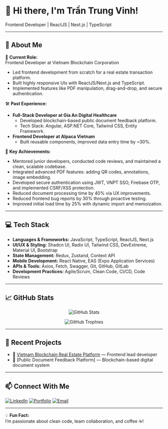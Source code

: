 # 👋 Hi there, I'm Trần Trung Vinh!

Frontend Developer | ReactJS | Next.js | TypeScript

---

## 🚀 About Me

🎯 **Current Role:**  
Frontend Developer at Vietnam Blockchain Corporation  
- Led frontend development from scratch for a real estate transaction platform.
- Built highly responsive UIs with ReactJS/Next.js and TypeScript.
- Implemented features like PDF manipulation, drag-and-drop, and secure authentication.

🛠️ **Past Experience:**  
- **Full-Stack Developer at Gia An Digital Healthcare**
  - Developed blockchain-based public document feedback platform.
  - Tech Stack: Angular, ASP.NET Core, Tailwind CSS, Entity Framework.
- **Frontend Developer at Alpaca Vietnam**
  - Built reusable components, improved data entry time by ~30%.

🌟 **Key Achievements:**
- Mentored junior developers, conducted code reviews, and maintained a clean, scalable codebase.
- Integrated advanced PDF features: adding QR codes, annotations, image embedding.
- Developed secure authentication using JWT, VNPT SSO, Firebase OTP, and implemented CSRF/XSS protection.
- Reduced document processing time by 40% via UX improvements.
- Reduced frontend bug reports by 30% through proactive testing.
- Improved initial load time by 25% with dynamic import and memoization.

---

## 💻 Tech Stack

- **Languages & Frameworks:** JavaScript, TypeScript, ReactJS, Next.js
- **UI/UX & Styling:** Shadcn UI, Radix UI, Tailwind CSS, DevExtreme, Material UI, Bootstrap
- **State Management:** Redux, Zustand, Context API
- **Mobile Development:** React Native, EAS (Expo Application Services)
- **APIs & Tools:** Axios, Fetch, Swagger, Git, GitHub, GitLab
- **Development Practices:** Agile/Scrum, Clean Code, CI/CD, Code Reviews

---

## 📈 GitHub Stats

<p align="center">
  <img src="https://github-readme-stats.vercel.app/api?username=trantrungvinh-dev&show_icons=true&theme=tokyonight" alt="GitHub Stats" />
</p>

<p align="center">
  <img src="https://github-profile-trophy.vercel.app/?username=trantrungvinh-dev&theme=tokyonight&margin-w=15&margin-h=15" alt="GitHub Trophies" />
</p>

---

## 🔗 Recent Projects

- 🔗 [Vietnam Blockchain Real Estate Platform](https://vietnamblockchain.asia/) — Frontend lead developer
- 🔗 [Public Document Feedback Platform] — Blockchain-based digital document system

---

## 📫 Connect With Me

[![LinkedIn](https://img.shields.io/badge/-LinkedIn-0A66C2?logo=linkedin&logoColor=white)](https://www.linkedin.com/in/eric-dev-cmd)
[![Portfolio](https://img.shields.io/badge/-Portfolio-000?logo=google-chrome&logoColor=white)](https://yourwebsite.com)
[![Email](https://img.shields.io/badge/-Email-000?logo=gmail&logoColor=white)](mailto:hello.trungvinh@gmail.com)

---

💡 **Fun Fact:**  
I’m passionate about clean code, team collaboration, and coffee ☕!


